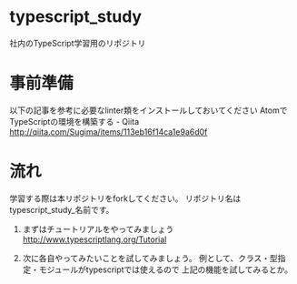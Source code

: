 # typescript_study
社内のTypeScript学習用のリポジトリ

# 事前準備
以下の記事を参考に必要なlinter類をインストールしておいてください
AtomでTypeScriptの環境を構築する - Qiita http://qiita.com/Sugima/items/113eb16f14ca1e9a6d0f

# 流れ
学習する際は本リポジトリをforkしてください。
リポジトリ名はtypescript_study_名前です。

1. まずはチュートリアルをやってみましょう
http://www.typescriptlang.org/Tutorial

2. 次に各自やってみたいことを試してみましょう。
例として、クラス・型指定・モジュールがtypescriptでは使えるので
上記の機能を試してみるとか。
